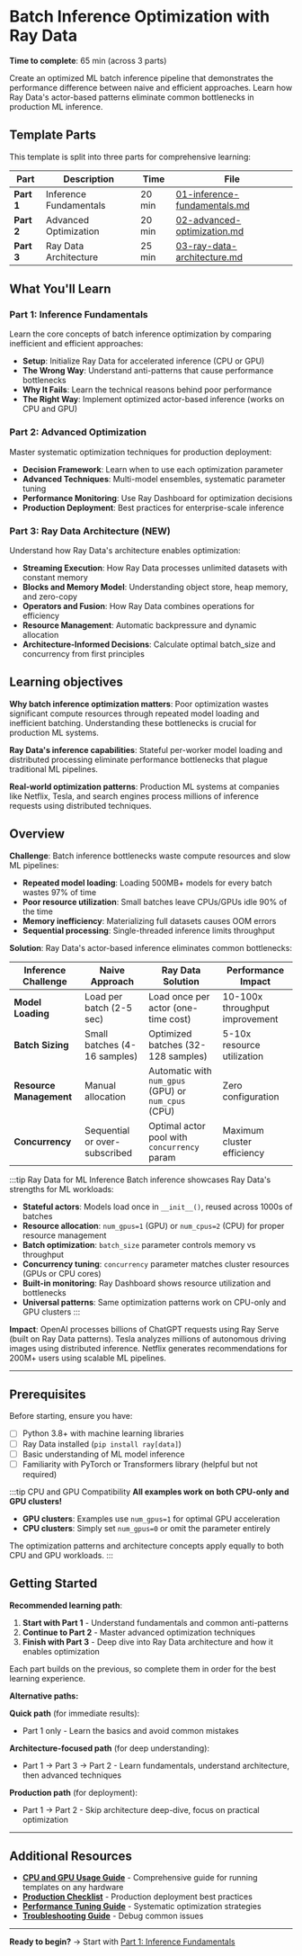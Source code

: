 # Batch Inference Optimization with Ray Data

**Time to complete**: 65 min (across 3 parts)

Create an optimized ML batch inference pipeline that demonstrates the performance difference between naive and efficient approaches. Learn how Ray Data's actor-based patterns eliminate common bottlenecks in production ML inference.

## Template Parts

This template is split into three parts for comprehensive learning:

| Part | Description | Time | File |
|------|-------------|------|------|
| **Part 1** | Inference Fundamentals | 20 min | [01-inference-fundamentals.md](01-inference-fundamentals.md) |
| **Part 2** | Advanced Optimization | 20 min | [02-advanced-optimization.md](02-advanced-optimization.md) |
| **Part 3** | Ray Data Architecture | 25 min | [03-ray-data-architecture.md](03-ray-data-architecture.md) |

## What You'll Learn

### Part 1: Inference Fundamentals
Learn the core concepts of batch inference optimization by comparing inefficient and efficient approaches:
- **Setup**: Initialize Ray Data for accelerated inference (CPU or GPU)
- **The Wrong Way**: Understand anti-patterns that cause performance bottlenecks
- **Why It Fails**: Learn the technical reasons behind poor performance
- **The Right Way**: Implement optimized actor-based inference (works on CPU and GPU)

### Part 2: Advanced Optimization
Master systematic optimization techniques for production deployment:
- **Decision Framework**: Learn when to use each optimization parameter
- **Advanced Techniques**: Multi-model ensembles, systematic parameter tuning
- **Performance Monitoring**: Use Ray Dashboard for optimization decisions
- **Production Deployment**: Best practices for enterprise-scale inference

### Part 3: Ray Data Architecture (NEW)
Understand how Ray Data's architecture enables optimization:
- **Streaming Execution**: How Ray Data processes unlimited datasets with constant memory
- **Blocks and Memory Model**: Understanding object store, heap memory, and zero-copy
- **Operators and Fusion**: How Ray Data combines operations for efficiency
- **Resource Management**: Automatic backpressure and dynamic allocation
- **Architecture-Informed Decisions**: Calculate optimal batch_size and concurrency from first principles

## Learning objectives

**Why batch inference optimization matters**: Poor optimization wastes significant compute resources through repeated model loading and inefficient batching. Understanding these bottlenecks is crucial for production ML systems.

**Ray Data's inference capabilities**: Stateful per-worker model loading and distributed processing eliminate performance bottlenecks that plague traditional ML pipelines.

**Real-world optimization patterns**: Production ML systems at companies like Netflix, Tesla, and search engines process millions of inference requests using distributed techniques.

## Overview

**Challenge**: Batch inference bottlenecks waste compute resources and slow ML pipelines:
- **Repeated model loading**: Loading 500MB+ models for every batch wastes 97% of time
- **Poor resource utilization**: Small batches leave CPUs/GPUs idle 90% of the time
- **Memory inefficiency**: Materializing full datasets causes OOM errors
- **Sequential processing**: Single-threaded inference limits throughput

**Solution**: Ray Data's actor-based inference eliminates common bottlenecks:

| Inference Challenge | Naive Approach | Ray Data Solution | Performance Impact |
|---------------------|---------------|-------------------|-------------------|
| **Model Loading** | Load per batch (2-5 sec) | Load once per actor (one-time cost) | 10-100x throughput improvement |
| **Batch Sizing** | Small batches (4-16 samples) | Optimized batches (32-128 samples) | 5-10x resource utilization |
| **Resource Management** | Manual allocation | Automatic with `num_gpus` (GPU) or `num_cpus` (CPU) | Zero configuration |
| **Concurrency** | Sequential or over-subscribed | Optimal actor pool with `concurrency` param | Maximum cluster efficiency |

:::tip Ray Data for ML Inference
Batch inference showcases Ray Data's strengths for ML workloads:
- **Stateful actors**: Models load once in `__init__()`, reused across 1000s of batches
- **Resource allocation**: `num_gpus=1` (GPU) or `num_cpus=2` (CPU) for proper resource management
- **Batch optimization**: `batch_size` parameter controls memory vs throughput
- **Concurrency tuning**: `concurrency` parameter matches cluster resources (GPUs or CPU cores)
- **Built-in monitoring**: Ray Dashboard shows resource utilization and bottlenecks
- **Universal patterns**: Same optimization patterns work on CPU-only and GPU clusters
:::

**Impact**: OpenAI processes billions of ChatGPT requests using Ray Serve (built on Ray Data patterns). Tesla analyzes millions of autonomous driving images using distributed inference. Netflix generates recommendations for 200M+ users using scalable ML pipelines.

---

## Prerequisites

Before starting, ensure you have:
- [ ] Python 3.8+ with machine learning libraries
- [ ] Ray Data installed (`pip install ray[data]`)
- [ ] Basic understanding of ML model inference
- [ ] Familiarity with PyTorch or Transformers library (helpful but not required)

:::tip CPU and GPU Compatibility
**All examples work on both CPU-only and GPU clusters!**

- **GPU clusters**: Examples use `num_gpus=1` for optimal GPU acceleration
- **CPU clusters**: Simply set `num_gpus=0` or omit the parameter entirely

The optimization patterns and architecture concepts apply equally to both CPU and GPU workloads.
:::

## Getting Started

**Recommended learning path**:

1. **Start with Part 1** - Understand fundamentals and common anti-patterns
2. **Continue to Part 2** - Master advanced optimization techniques
3. **Finish with Part 3** - Deep dive into Ray Data architecture and how it enables optimization

Each part builds on the previous, so complete them in order for the best learning experience.

**Alternative paths:**

**Quick path** (for immediate results):
- Part 1 only - Learn the basics and avoid common mistakes

**Architecture-focused path** (for deep understanding):
- Part 1 → Part 3 → Part 2 - Learn fundamentals, understand architecture, then advanced techniques

**Production path** (for deployment):
- Part 1 → Part 2 - Skip architecture deep-dive, focus on practical optimization

---

## Additional Resources

- **[CPU and GPU Usage Guide](CPU_GPU_USAGE_GUIDE.md)** - Comprehensive guide for running templates on any hardware
- **[Production Checklist](../PRODUCTION_CHECKLIST.md)** - Production deployment best practices
- **[Performance Tuning Guide](../PERFORMANCE_TUNING_GUIDE.md)** - Systematic optimization strategies
- **[Troubleshooting Guide](../TROUBLESHOOTING_GUIDE.md)** - Debug common issues

---

**Ready to begin?** → Start with [Part 1: Inference Fundamentals](01-inference-fundamentals.md)

